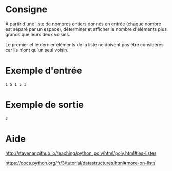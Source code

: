 # Consigne

À partir d'une liste de nombres entiers donnés en entrée (chaque nombre est séparé par un espace), déterminer et afficher le nombre d'éléments plus grands que leurs deux voisins.

Le premier et le dernier éléments de  la liste ne doivent pas être considérés car ils n'ont qu'un seul voisin.

# Exemple d'entrée

```
1 5 1 5 1
```

# Exemple de sortie

```
2
```

# Aide

http://rtavenar.github.io/teaching/python_poly/html/poly.html#les-listes

https://docs.python.org/fr/3/tutorial/datastructures.html#more-on-lists
